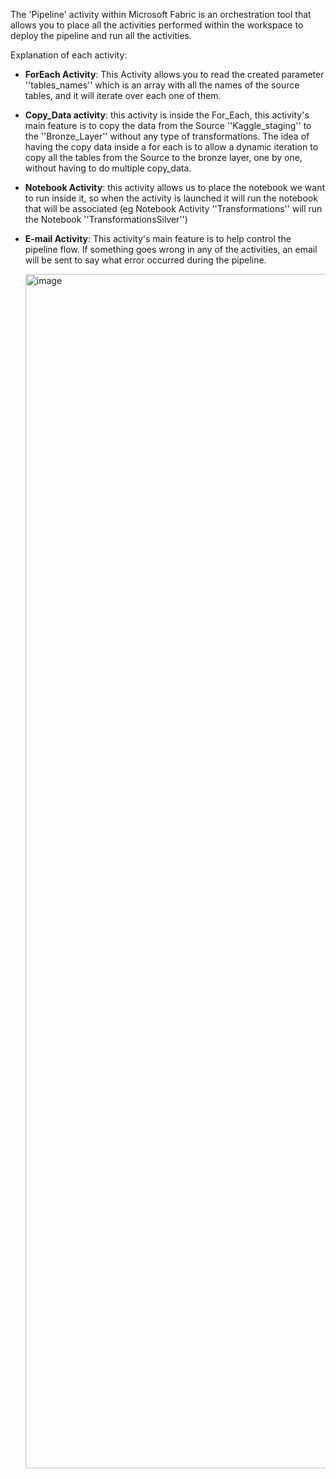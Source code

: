 The 'Pipeline' activity within Microsoft Fabric is an orchestration tool that allows you to place all the activities performed within the workspace to deploy the pipeline and run all the activities.

Explanation of each activity:

- **ForEach Activity**: This Activity allows you to read the created parameter ''tables_names'' which is an array with all the names of the source tables, and it will iterate over each one of them.
  
- **Copy_Data activity**: this activity is inside the For_Each, this activity's main feature is to copy the data from the Source ''Kaggle_staging'' to the ''Bronze_Layer'' without any type of transformations.
The idea of ​​having the copy data inside a for each is to allow a dynamic iteration to copy all the tables from the Source to the bronze layer, one by one, without having to do multiple copy_data.

- **Notebook Activity**: this activity allows us to place the notebook we want to run inside it, so when the activity is launched it will run the notebook that will be associated (eg Notebook Activity ''Transformations'' will run the Notebook ''TransformationsSilver'')

- **E-mail Activity**: This activity's main feature is to help control the pipeline flow. If something goes wrong in any of the activities, an email will be sent to say what error occurred during the pipeline.

  <img width="1911" alt="image" src="https://github.com/user-attachments/assets/19be7679-8590-4e4e-b2ca-7e1281441f90" />
